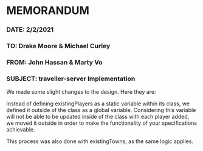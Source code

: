 # MEMORANDUM

### DATE: 2/2/2021
### TO: Drake Moore & Michael Curley
### FROM: John Hassan & Marty Vo
### SUBJECT: traveller-server Implementation

We made some slight changes to the design. Here they are:

Instead of defining existingPlayers as a static variable within its class,
we defined it outside of the class as a global variable. Considering this variable will not be able to be updated inside of the class with each player added, we moved it outside in order to make the functionality of your specifications achievable.

This process was also done with existingTowns, as the same logic applies.